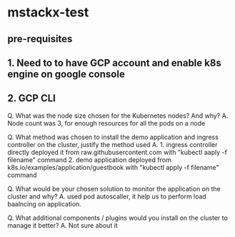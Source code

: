 # mstackx-test
## pre-requisites
## 1. Need to to have GCP account and enable k8s engine on google console
## 2. GCP CLI

Q. What was the node size chosen for the Kubernetes nodes? And why?
A. Node count was 3, for enough resources for all the pods on a node

Q. What method was chosen to install the demo application and ingress controller on the cluster, justify the
method used
A. 1. ingress controller directly deployed it from raw.githubusercontent.com with "kubectl aaply -f filename" command
   2. demo application deployed from k8s.io/examples/application/guestbook with "kubectl apply -f filename" command
   
Q. What would be your chosen solution to monitor the application on the cluster and why?
A. used pod autoscaller, it help us to perform load baalncing on application.

Q. What additional components / plugins would you install on the cluster to manage it better?
A. Not sure about it



